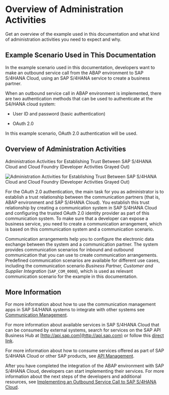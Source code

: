 <!-- loio83b39d21b4694bd88d07ad9564d41f6e -->

# Overview of Administration Activities

Get an overview of the example used in this documentation and what kind of administration activities you need to expect and why.



<a name="loio83b39d21b4694bd88d07ad9564d41f6e__section_arf_pn3_v2b"/>

## Example Scenario Used in This Documentation

In the example scenario used in this documentation, developers want to make an outbound service call from the ABAP environment to SAP S/4HANA Cloud, using an SAP S/4HANA service to create a business partner.

When an outbound service call in ABAP environment is implemented, there are two authentication methods that can be used to authenticate at the S4/HANA cloud system:

-   User ID and password \(basic authentication\)

-   OAuth 2.0


In this example scenario, OAuth 2.0 authentication will be used.



<a name="loio83b39d21b4694bd88d07ad9564d41f6e__section_pjp_4rn_v2b"/>

## Overview of Administration Activities

   
  
<a name="loio83b39d21b4694bd88d07ad9564d41f6e__fig_u4q_3z4_v2b"/>Administration Activities for Establishing Trust Between SAP S/4HANA Cloud and Cloud Foundry \(Developer Activities Grayed Out\)

 ![](images/SAP_BTP_and_SAP_S_4HANA_Cloud_Integration_8449d3b.png "Administration Activities for Establishing Trust Between SAP S/4HANA Cloud and Cloud Foundry (Developer Activities Grayed
					Out)") 

For the OAuth 2.0 authentication, the main task for you as administrator is to establish a trust relationship between the communication partners \(that is, ABAP environment and SAP S/4HANA Cloud\). You establish this trust relationship by creating a communication system in SAP S/4HANA Cloud and configuring the trusted OAuth 2.0 identity provider as part of this communication system. To make sure that a developer can expose a business service, you need to create a communication arrangement, which is based on this communication system and a communication scenario.

Communication arrangements help you to configure the electronic data exchange between the system and a communication partner. The system provides communication scenarios for inbound and outbound communication that you can use to create communication arrangements. Predefined communication scenarios are available for different use cases, including the communication scenario *Business Partner, Customer and Supplier Integration* \(`SAP_COM_0008`\), which is used as relevant communication scenario for the example in this documentation.



<a name="loio83b39d21b4694bd88d07ad9564d41f6e__section_fxw_bl4_v2b"/>

## More Information

For more information about how to use the communication management apps in SAP S4/HANA systems to integrate with other systems see [Communication Management](https://help.sap.com/viewer/f544846954f24b9183eddadcc41bdc3b/latest/en-US/2e84a10c430645a88bdbfaaa23ac9ff7.html).

For more information about available services in SAP S/4HANA Cloud that can be consumed by external systems, search for services on the SAP API Business Hub at [http://api.sap.com](http://api.sap.com) or follow this [direct link](https://api.sap.com/package/SAPS4HANACloud?section=Artifacts).

For more information about how to consume services offered as part of SAP S/4HANA Cloud or other SAP products, see [API Management](https://help.sap.com/viewer/66d066d903c2473f81ec33acfe2ccdb4/Cloud/en-US/adcbc07b031b4ac285b22867a1216306.html).

After you have completed the integration of the ABAP environment with SAP S/4HANA Cloud, developers can start implementing their services. For more information about the next steps of the developers and additional resources, see [Implementing an Outbound Service Call to SAP S/4HANA Cloud](Implementing_an_Outbound_Service_Call_to_SAP_S4HANA_Cloud_a4e21bd.md).

